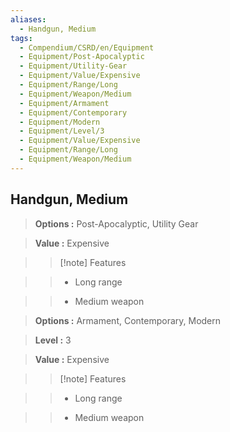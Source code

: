```yaml
---
aliases:
  - Handgun, Medium
tags:
  - Compendium/CSRD/en/Equipment
  - Equipment/Post-Apocalyptic
  - Equipment/Utility-Gear
  - Equipment/Value/Expensive
  - Equipment/Range/Long
  - Equipment/Weapon/Medium
  - Equipment/Armament
  - Equipment/Contemporary
  - Equipment/Modern
  - Equipment/Level/3
  - Equipment/Value/Expensive
  - Equipment/Range/Long
  - Equipment/Weapon/Medium
---
```

    
      
## Handgun, Medium      
      
>      
> **Options :** Post-Apocalyptic, Utility Gear      
> **Value :** Expensive      
>>[!note] Features      
>> - Long range      
>> - Medium weapon      
      
>      
> **Options :** Armament, Contemporary, Modern      
> **Level :** 3      
> **Value :** Expensive      
>>[!note] Features      
>> - Long range      
>> - Medium weapon